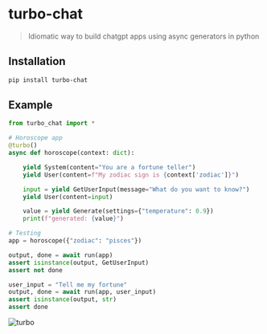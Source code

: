 # turbo-chat

> Idiomatic way to build chatgpt apps using async generators in python

## Installation

```bash
pip install turbo-chat
```

## Example

```python
from turbo_chat import *

# Horoscope app
@turbo()
async def horoscope(context: dict):

    yield System(content="You are a fortune teller")
    yield User(content=f"My zodiac sign is {context['zodiac']}")

    input = yield GetUserInput(message="What do you want to know?")
    yield User(content=input)

    value = yield Generate(settings={"temperature": 0.9})
    print(f"generated: {value}")

# Testing
app = horoscope({"zodiac": "pisces"})

output, done = await run(app)
assert isinstance(output, GetUserInput)
assert not done

user_input = "Tell me my fortune"
output, done = await run(app, user_input)
assert isinstance(output, str)
assert done
```

![turbo](https://user-images.githubusercontent.com/931887/222912628-8662fad0-091f-4cb8-92f3-6cce287716e9.jpg)
